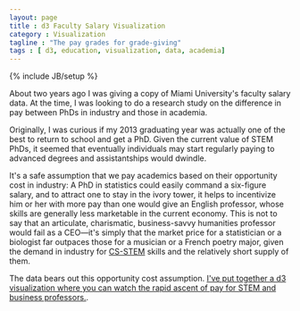 ```yaml
---
layout: page
title : d3 Faculty Salary Visualization
category : Visualization
tagline : "The pay grades for grade-giving"
tags : [ d3, education, visualization, data, academia]
---
```

{% include JB/setup %}

About two years ago I was giving a copy of Miami University's faculty salary data. At
the time, I was looking to do a research study on the difference in pay between PhDs in
industry and those in academia.

Originally, I was curious if my 2013 graduating year was actually one of the best to return
to school and get a PhD. Given the current value of STEM PhDs, it seemed that eventually
individuals may start regularly paying to advanced degrees and assistantships would dwindle.

It's a safe assumption that we pay academics based on their opportunity cost in industry:
A PhD in statistics could easily command a six-figure salary, and to attract one to stay
in the ivory tower, it helps to incentivize him or her with more pay than one would give
an English professor, whose skills are generally less marketable in the current economy.
This is not to say that an articulate, charismatic, business-savvy humanities professor
would fail as a CEO&#8212;it's simply that the market price for a statistician or a 
biologist far outpaces those for a musician or a French poetry major, given the 
demand in industry for [CS-STEM](http://en.wikipedia.org/wiki/STEM_fields) skills
and the relatively short supply of them.

The data bears out this opportunity cost assumption. [I've put together a d3 visualization
where you can watch the rapid ascent of pay for STEM and business professors.](http://www.andrewduberstein.com/academic_salaries_visualization/).
